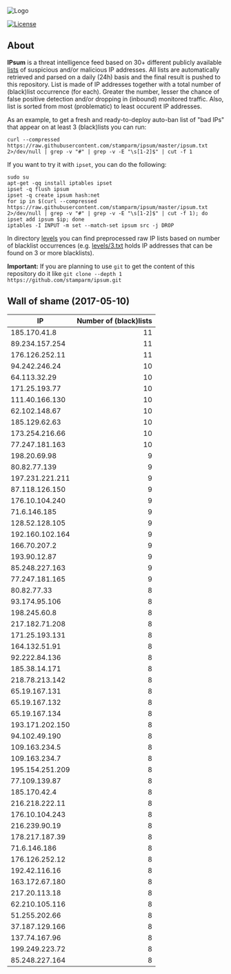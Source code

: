 ![Logo](logo.png)

[![License](https://img.shields.io/badge/license-Public_domain-red.svg)](https://wiki.creativecommons.org/wiki/Public_domain)

About
----

**IPsum** is a threat intelligence feed based on 30+ different publicly available [lists](https://github.com/stamparm/maltrail) of suspicious and/or malicious IP addresses. All lists are automatically retrieved and parsed on a daily (24h) basis and the final result is pushed to this repository. List is made of IP addresses together with a total number of (black)list occurrence (for each). Greater the number, lesser the chance of false positive detection and/or dropping in (inbound) monitored traffic. Also, list is sorted from most (problematic) to least occurent IP addresses.

As an example, to get a fresh and ready-to-deploy auto-ban list of "bad IPs" that appear on at least 3 (black)lists you can run:

```
curl --compressed https://raw.githubusercontent.com/stamparm/ipsum/master/ipsum.txt 2>/dev/null | grep -v "#" | grep -v -E "\s[1-2]$" | cut -f 1
```

If you want to try it with `ipset`, you can do the following:

```
sudo su
apt-get -qq install iptables ipset
ipset -q flush ipsum
ipset -q create ipsum hash:net
for ip in $(curl --compressed https://raw.githubusercontent.com/stamparm/ipsum/master/ipsum.txt 2>/dev/null | grep -v "#" | grep -v -E "\s[1-2]$" | cut -f 1); do ipset add ipsum $ip; done
iptables -I INPUT -m set --match-set ipsum src -j DROP
```

In directory [levels](levels) you can find preprocessed raw IP lists based on number of blacklist occurrences (e.g. [levels/3.txt](levels/3.txt) holds IP addresses that can be found on 3 or more blacklists).

**Important:** If you are planning to use `git` to get the content of this repository do it like `git clone --depth 1 https://github.com/stamparm/ipsum.git`

Wall of shame (2017-05-10)
----

|IP|Number of (black)lists|
|---|--:|
185.170.41.8|11
89.234.157.254|11
176.126.252.11|11
94.242.246.24|10
64.113.32.29|10
171.25.193.77|10
111.40.166.130|10
62.102.148.67|10
185.129.62.63|10
173.254.216.66|10
77.247.181.163|10
198.20.69.98|9
80.82.77.139|9
197.231.221.211|9
87.118.126.150|9
176.10.104.240|9
71.6.146.185|9
128.52.128.105|9
192.160.102.164|9
166.70.207.2|9
193.90.12.87|9
85.248.227.163|9
77.247.181.165|9
80.82.77.33|8
93.174.95.106|8
198.245.60.8|8
217.182.71.208|8
171.25.193.131|8
164.132.51.91|8
92.222.84.136|8
185.38.14.171|8
218.78.213.142|8
65.19.167.131|8
65.19.167.132|8
65.19.167.134|8
193.171.202.150|8
94.102.49.190|8
109.163.234.5|8
109.163.234.7|8
195.154.251.209|8
77.109.139.87|8
185.170.42.4|8
216.218.222.11|8
176.10.104.243|8
216.239.90.19|8
178.217.187.39|8
71.6.146.186|8
176.126.252.12|8
192.42.116.16|8
163.172.67.180|8
217.20.113.18|8
62.210.105.116|8
51.255.202.66|8
37.187.129.166|8
137.74.167.96|8
199.249.223.72|8
85.248.227.164|8
